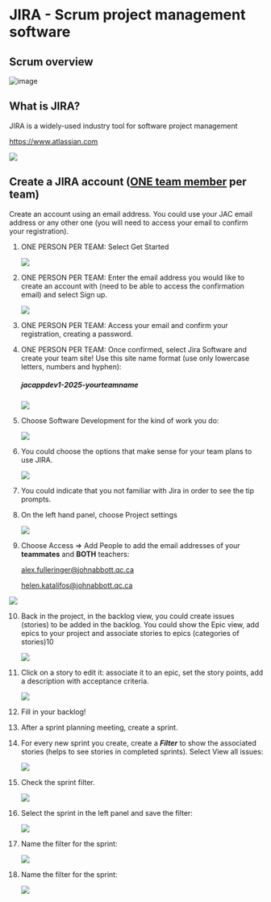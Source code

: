 # JIRA - Scrum project management software

## Scrum overview

![image](./Images/Scrum_cycle.png)



## What is JIRA?

JIRA is a widely-used industry tool for software project management

https://www.atlassian.com

![](./Images/atlassian.PNG)

## Create a JIRA account (<u>**ONE team member**</u> per team)

Create an account using an email address. You could use your JAC email address or any other one (you will need to access your email to confirm your registration).

1. ONE PERSON PER TEAM: Select Get Started
 
   ![](./Images/signUp.PNG)

2. ONE PERSON PER TEAM:  Enter the email address you would like to create an account with (need to be able to access the confirmation email) and select Sign up.

   ![](./Images/addEmail.PNG)

3. ONE PERSON PER TEAM: Access your email and confirm your registration, creating a password.

4. ONE PERSON PER TEAM: Once confirmed, select Jira Software and create your team site! Use this site name format (use only lowercase letters, numbers and hyphen):

   ##### **jacappdev1-2025-yourteamname**

   ![](./Images/teamName.PNG)
   
5. Choose Software Development for the kind of work you do:

   ![](./Images/softwareDev.PNG)

6. You could choose the options that make sense for your team plans to use JIRA.

    ![](./Images/Jira_Tasks.PNG)
   
7. You could indicate that you not familiar with Jira in order to see the tip prompts.
    
8. On the left hand panel, choose Project settings

    ![](./Images/JIRA_ProjectSettings.PNG)
    
9.  Choose Access => Add People to add the email addresses of your **teammates** and **BOTH** teachers:

    alex.fulleringer@johnabbott.qc.ca

    helen.katalifos@johnabbott.qc.ca

   ![](./Images/JIRA_addPeople.PNG)


10. Back in the project, in the backlog view, you could create issues (stories) to be added in the backlog. You could show the Epic view, add epics to your project and associate stories to epics (categories of stories)10

    ![](./Images/backlogView.PNG)

11. Click on a story to edit it: associate it to an epic, set the story points, add a description with acceptance criteria.

    ![](./Images/storyEdit.PNG)

    
12. Fill in your backlog!

13. After a sprint planning meeting, create a sprint.

14. For every new sprint you create, create a ***Filter*** to show the associated stories (helps to see stories in completed sprints). Select View all issues:

    ![](./Images/filter.PNG)
    

15. Check the sprint filter.

    ![](./Images/sprintFilter.PNG)

    
16. Select the sprint in the left panel and save the filter:

    ![](./Images/sprintFilterSave.PNG)

17. Name the filter for the sprint:

    ![](./Images/saveFilter.PNG)

18. Name the filter for the sprint:

    ![](./Images/saveFilter.PNG)

